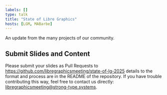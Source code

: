 ```yaml
---
labels: []
type: talk
title: "State of Libre Graphics"
hosts: [LGM, MABarbe]
---
```


An update from the many projects of our community.

## Submit Slides and Content

Please submit your slides as Pull Requests to https://github.com/libregraphicsmeeting/state-of-lg-2025
details to the format and process are in the README of the repository. If
you have trouble contributing this way, feel free to contact us directly:
[libregraphicsmeeting@strong-type.systems](mailto:libregraphicsmeeting@strong-type.systems).
